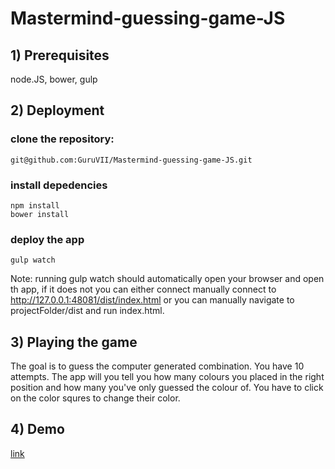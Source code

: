 # Mastermind-guessing-game-JS

## 1) Prerequisites
node.JS, bower, gulp

## 2) Deployment
### clone the repository:
	git@github.com:GuruVII/Mastermind-guessing-game-JS.git


### install depedencies 
	npm install
	bower install


### deploy the app
	gulp watch

Note: running gulp watch should automatically open your browser and open th app, if it does not you can either connect manually connect to http://127.0.0.1:48081/dist/index.html or you can manually navigate to projectFolder/dist and run index.html.  

## 3) Playing the game
The goal is to guess the computer generated combination. You have 10 attempts.
The app will you tell you how many colours you placed in the right position and how many you've only guessed the colour of.
You have to click on the color squres to change their color.

## 4) Demo
[link](http://guru.mobiusit.net/Mastermind/)

